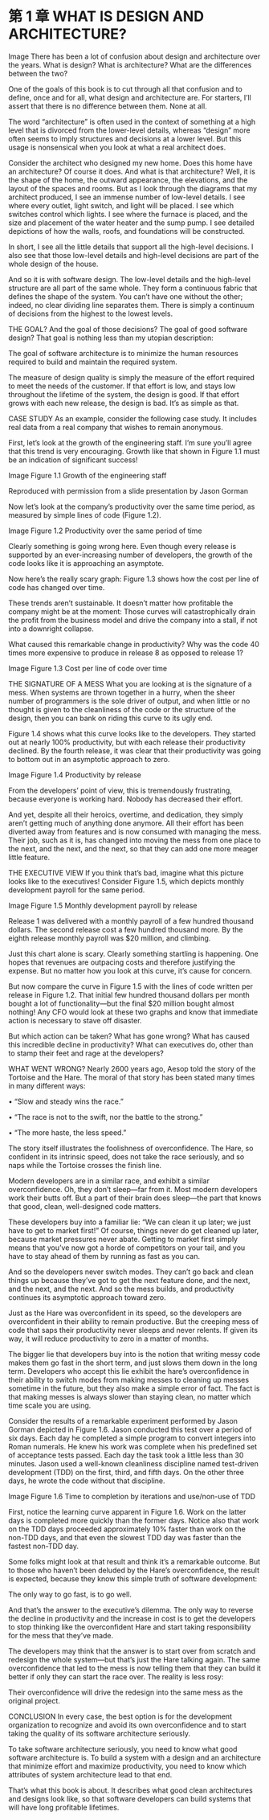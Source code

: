 # 第 1 章 WHAT IS DESIGN AND ARCHITECTURE?
Image
There has been a lot of confusion about design and architecture over the years. What is design? What is architecture? What are the differences between the two?

One of the goals of this book is to cut through all that confusion and to define, once and for all, what design and architecture are. For starters, I’ll assert that there is no difference between them. None at all.

The word “architecture” is often used in the context of something at a high level that is divorced from the lower-level details, whereas “design” more often seems to imply structures and decisions at a lower level. But this usage is nonsensical when you look at what a real architect does.

Consider the architect who designed my new home. Does this home have an architecture? Of course it does. And what is that architecture? Well, it is the shape of the home, the outward appearance, the elevations, and the layout of the spaces and rooms. But as I look through the diagrams that my architect produced, I see an immense number of low-level details. I see where every outlet, light switch, and light will be placed. I see which switches control which lights. I see where the furnace is placed, and the size and placement of the water heater and the sump pump. I see detailed depictions of how the walls, roofs, and foundations will be constructed.

In short, I see all the little details that support all the high-level decisions. I also see that those low-level details and high-level decisions are part of the whole design of the house.

And so it is with software design. The low-level details and the high-level structure are all part of the same whole. They form a continuous fabric that defines the shape of the system. You can’t have one without the other; indeed, no clear dividing line separates them. There is simply a continuum of decisions from the highest to the lowest levels.

THE GOAL?
And the goal of those decisions? The goal of good software design? That goal is nothing less than my utopian description:

The goal of software architecture is to minimize the human resources required to build and maintain the required system.

The measure of design quality is simply the measure of the effort required to meet the needs of the customer. If that effort is low, and stays low throughout the lifetime of the system, the design is good. If that effort grows with each new release, the design is bad. It’s as simple as that.

CASE STUDY
As an example, consider the following case study. It includes real data from a real company that wishes to remain anonymous.

First, let’s look at the growth of the engineering staff. I’m sure you’ll agree that this trend is very encouraging. Growth like that shown in Figure 1.1 must be an indication of significant success!

Image
Figure 1.1 Growth of the engineering staff

Reproduced with permission from a slide presentation by Jason Gorman

Now let’s look at the company’s productivity over the same time period, as measured by simple lines of code (Figure 1.2).

Image
Figure 1.2 Productivity over the same period of time

Clearly something is going wrong here. Even though every release is supported by an ever-increasing number of developers, the growth of the code looks like it is approaching an asymptote.

Now here’s the really scary graph: Figure 1.3 shows how the cost per line of code has changed over time.

These trends aren’t sustainable. It doesn’t matter how profitable the company might be at the moment: Those curves will catastrophically drain the profit from the business model and drive the company into a stall, if not into a downright collapse.

What caused this remarkable change in productivity? Why was the code 40 times more expensive to produce in release 8 as opposed to release 1?

Image
Figure 1.3 Cost per line of code over time

THE SIGNATURE OF A MESS
What you are looking at is the signature of a mess. When systems are thrown together in a hurry, when the sheer number of programmers is the sole driver of output, and when little or no thought is given to the cleanliness of the code or the structure of the design, then you can bank on riding this curve to its ugly end.

Figure 1.4 shows what this curve looks like to the developers. They started out at nearly 100% productivity, but with each release their productivity declined. By the fourth release, it was clear that their productivity was going to bottom out in an asymptotic approach to zero.

Image
Figure 1.4 Productivity by release

From the developers’ point of view, this is tremendously frustrating, because everyone is working hard. Nobody has decreased their effort.

And yet, despite all their heroics, overtime, and dedication, they simply aren’t getting much of anything done anymore. All their effort has been diverted away from features and is now consumed with managing the mess. Their job, such as it is, has changed into moving the mess from one place to the next, and the next, and the next, so that they can add one more meager little feature.

THE EXECUTIVE VIEW
If you think that’s bad, imagine what this picture looks like to the executives! Consider Figure 1.5, which depicts monthly development payroll for the same period.

Image
Figure 1.5 Monthly development payroll by release

Release 1 was delivered with a monthly payroll of a few hundred thousand dollars. The second release cost a few hundred thousand more. By the eighth release monthly payroll was $20 million, and climbing.

Just this chart alone is scary. Clearly something startling is happening. One hopes that revenues are outpacing costs and therefore justifying the expense. But no matter how you look at this curve, it’s cause for concern.

But now compare the curve in Figure 1.5 with the lines of code written per release in Figure 1.2. That initial few hundred thousand dollars per month bought a lot of functionality—but the final $20 million bought almost nothing! Any CFO would look at these two graphs and know that immediate action is necessary to stave off disaster.

But which action can be taken? What has gone wrong? What has caused this incredible decline in productivity? What can executives do, other than to stamp their feet and rage at the developers?

WHAT WENT WRONG?
Nearly 2600 years ago, Aesop told the story of the Tortoise and the Hare. The moral of that story has been stated many times in many different ways:

• “Slow and steady wins the race.”

• “The race is not to the swift, nor the battle to the strong.”

• “The more haste, the less speed.”

The story itself illustrates the foolishness of overconfidence. The Hare, so confident in its intrinsic speed, does not take the race seriously, and so naps while the Tortoise crosses the finish line.

Modern developers are in a similar race, and exhibit a similar overconfidence. Oh, they don’t sleep—far from it. Most modern developers work their butts off. But a part of their brain does sleep—the part that knows that good, clean, well-designed code matters.

These developers buy into a familiar lie: “We can clean it up later; we just have to get to market first!” Of course, things never do get cleaned up later, because market pressures never abate. Getting to market first simply means that you’ve now got a horde of competitors on your tail, and you have to stay ahead of them by running as fast as you can.

And so the developers never switch modes. They can’t go back and clean things up because they’ve got to get the next feature done, and the next, and the next, and the next. And so the mess builds, and productivity continues its asymptotic approach toward zero.

Just as the Hare was overconfident in its speed, so the developers are overconfident in their ability to remain productive. But the creeping mess of code that saps their productivity never sleeps and never relents. If given its way, it will reduce productivity to zero in a matter of months.

The bigger lie that developers buy into is the notion that writing messy code makes them go fast in the short term, and just slows them down in the long term. Developers who accept this lie exhibit the hare’s overconfidence in their ability to switch modes from making messes to cleaning up messes sometime in the future, but they also make a simple error of fact. The fact is that making messes is always slower than staying clean, no matter which time scale you are using.

Consider the results of a remarkable experiment performed by Jason Gorman depicted in Figure 1.6. Jason conducted this test over a period of six days. Each day he completed a simple program to convert integers into Roman numerals. He knew his work was complete when his predefined set of acceptance tests passed. Each day the task took a little less than 30 minutes. Jason used a well-known cleanliness discipline named test-driven development (TDD) on the first, third, and fifth days. On the other three days, he wrote the code without that discipline.

Image
Figure 1.6 Time to completion by iterations and use/non-use of TDD

First, notice the learning curve apparent in Figure 1.6. Work on the latter days is completed more quickly than the former days. Notice also that work on the TDD days proceeded approximately 10% faster than work on the non-TDD days, and that even the slowest TDD day was faster than the fastest non-TDD day.

Some folks might look at that result and think it’s a remarkable outcome. But to those who haven’t been deluded by the Hare’s overconfidence, the result is expected, because they know this simple truth of software development:

The only way to go fast, is to go well.

And that’s the answer to the executive’s dilemma. The only way to reverse the decline in productivity and the increase in cost is to get the developers to stop thinking like the overconfident Hare and start taking responsibility for the mess that they’ve made.

The developers may think that the answer is to start over from scratch and redesign the whole system—but that’s just the Hare talking again. The same overconfidence that led to the mess is now telling them that they can build it better if only they can start the race over. The reality is less rosy:

Their overconfidence will drive the redesign into the same mess as the original project.

CONCLUSION
In every case, the best option is for the development organization to recognize and avoid its own overconfidence and to start taking the quality of its software architecture seriously.

To take software architecture seriously, you need to know what good software architecture is. To build a system with a design and an architecture that minimize effort and maximize productivity, you need to know which attributes of system architecture lead to that end.

That’s what this book is about. It describes what good clean architectures and designs look like, so that software developers can build systems that will have long profitable lifetimes.